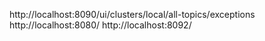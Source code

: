 http://localhost:8090/ui/clusters/local/all-topics/exceptions
http://localhost:8080/
http://localhost:8092/